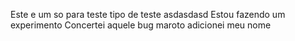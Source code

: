 Este e um  so para teste tipo de teste
asdasdasd
Estou fazendo um experimento
Concertei aquele bug maroto
adicionei meu nome

